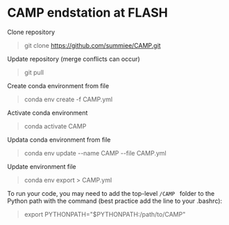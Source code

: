 # CAMP endstation at FLASH

Clone repository
> git clone https://github.com/summiee/CAMP.git

Update repository (merge conflicts can occur)
> git pull 

Create conda environment from file
> conda env create -f CAMP.yml

Activate conda environment
> conda activate CAMP

Updata conda environment from file
> conda env update --name CAMP --file CAMP.yml

Update environment file
> conda env export > CAMP.yml

To run your code, you may need to add the top-level `/CAMP ` folder to the Python path with the command (best practice add the line to your .bashrc):
> export PYTHONPATH="$PYTHONPATH:/path/to/CAMP"
